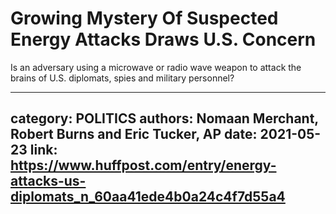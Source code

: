 # Growing Mystery Of Suspected Energy Attacks Draws U.S. Concern

Is an adversary using a microwave or radio wave weapon to attack the brains of U.S. diplomats, spies and military personnel?

---
category: POLITICS
authors: Nomaan Merchant, Robert Burns and Eric Tucker, AP
date: 2021-05-23
link: https://www.huffpost.com/entry/energy-attacks-us-diplomats_n_60aa41ede4b0a24c4f7d55a4
---
